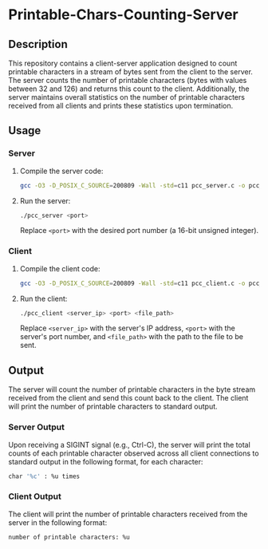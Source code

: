 # Printable-Chars-Counting-Server

## Description
This repository contains a client-server application designed to count printable characters in a stream of bytes sent from the client to the server. The server counts the number of printable characters (bytes with values between 32 and 126) and returns this count to the client. Additionally, the server maintains overall statistics on the number of printable characters received from all clients and prints these statistics upon termination.

## Usage
### Server
1. Compile the server code:
    ```sh
    gcc -O3 -D_POSIX_C_SOURCE=200809 -Wall -std=c11 pcc_server.c -o pcc_server
    ```
2. Run the server:
    ```sh
    ./pcc_server <port>
    ```
    Replace `<port>` with the desired port number (a 16-bit unsigned integer).

### Client
1. Compile the client code:
    ```sh
    gcc -O3 -D_POSIX_C_SOURCE=200809 -Wall -std=c11 pcc_client.c -o pcc_client
    ```
2. Run the client:
    ```sh
    ./pcc_client <server_ip> <port> <file_path>
    ```
    Replace `<server_ip>` with the server's IP address, `<port>` with the server's port number, and `<file_path>` with the path to the file to be sent.

## Output
The server will count the number of printable characters in the byte stream received from the client and send this count back to the client. The client will print the number of printable characters to standard output.

### Server Output
Upon receiving a SIGINT signal (e.g., Ctrl-C), the server will print the total counts of each printable character observed across all client connections to standard output in the following format, for each character:
```sh
char '%c' : %u times
```
### Client Output
The client will print the number of printable characters received from the server in the following format:
```sh
number of printable characters: %u
```

